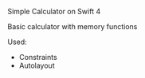Simple Calculator on Swift 4

Basic calculator with memory functions

Used:
- Constraints
- Autolayout
